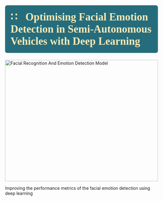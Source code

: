 <div style = "color: Black; 
              display: fill;
              border-radius: 7px;
              background-color: #256d7c;">
    <h1 id = "title"
        style = "padding: 18px; 
                 color: #f8e7b5;
                 font-size: 35px;
                 font-family: Cambria;
                 font-weight: bold;">&#8759;
        <a class="anchor-link" 
            id="title" href="https://www.kaggle.com/code/charlesanjah/keratoconus-eye-disease-detection-using-cnn#title"
            style = "padding: 18px; 
                 color: #f8e7b5;
                 font-size: 35px;
                 font-family: Cambria;
                 text-decoration: none;
                 font-weight: bold;"          
            >
        Optimising Facial Emotion Detection in Semi-Autonomous Vehicles with Deep Learning </a>
    </h1>
</div>

<img src="https://acart.com/wp-content/uploads/2017/04/faceplus-example.png" alt="Facial Recognition And Emotion Detection Model" style="width:100%;height:400px;">



Improving the performance metrics of the facial emotion detection using deep learning
